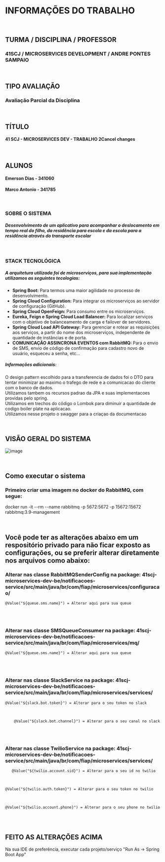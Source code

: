 # INFORMAÇÕES DO TRABALHO 
<br />

## TURMA / DISCIPLINA / PROFESSOR
### 41SCJ / MICROSERVICES DEVELOPMENT / ANDRE PONTES SAMPAIO
<br />

## TIPO AVALIAÇÃO
### Avaliação Parcial da Disciplina
<br />

## TÍTULO
#### 41 SCJ - MICROSERVICES DEV - TRABALHO 2Cancel changes
<br />

## ALUNOS 
#### Emerson Dias - 341060  
#### Marco Antonio - 341785
<br />

### SOBRE O SISTEMA 
##### Desenvolvimento de um aplicativo para acompanhar o deslocamento em tempo real do filho, da residência para escola e da escola para a residência através do transporte escolar
<br />

### STACK TECNOLÓGICA
##### A arquitetura utilizada foi de microserviços, para sua implementação utilizamos as seguintes tecologias:
<ul>
  <li><strong>Spring Boot:</strong> Para termos uma maior agilidade no processo de desenvolvimento.</li>
  <li><strong>Spring Cloud Configuration:</strong> Para integrar os microserviços ao servidor de configuração (GitHub).</li>
  <li><strong>Spring Cloud OpenFeign:</strong> Para consumo entre os microserviços.</li>
  <li><strong>Eureka, Feign e Spring Cloud Load Balancer:</strong> Para localizar serviços com o objetivo de balanceamento de carga e failover de servidores.</li>
  <li><strong>Spring Cloud Load API Gateway:</strong> Para gerenciar e rotear as requisições aos serviços, a partir do nome dos microserviços, independente de quantidade de instâncias e de porta.</li>
  <li><strong>COMUNICAÇÃO ASSINCRONA EVENTOS com RabbitMQ: </strong> Para o envio de SMS, envio de código de confirmação para cadastro novo de usuário, esqueceu a senha, etc...
</ul>

##### Informações adicionais:
O design pattern escolhido para a transferencia de dados foi o DTO para tentar minimizar ao maximo o trafego de rede e a comunicacao do cliente com o banco de dados.<br />
Utilizamos tambem os recursos padrao da JPA e suas implementacoes providas pelo spring.<br /> 
Utilizamos em trechos do código o Lombok para diminuir a quantidade de codigo boiler plate na aplicacao.<br /> 
Utilizamos nesse projeto o swagger para a criaçao da documentacao<br />

<br />

## VISÃO GERAL DO SISTEMA

![image](https://user-images.githubusercontent.com/29930488/148454224-73df71ea-d315-4024-9df6-a8ba7cb220f1.png)

<br />

## Como executar o sistema

### Primeiro criar uma imagem no docker do RabbitMQ, com segue:

docker run -it --rm --name rabbitmq -p 5672:5672 -p 15672:15672 rabbitmq:3.9-management

<br />

## Você pode ter as alterações abaixo em um respositório privado para não ficar exposto as configurações, ou se preferir alterar diretamente nos arquivos como abaixo:

### Alterar nas classe RabbitMQSenderConfig na package: 41scj-microservices-dev-be/notificacoes-service/src/main/java/br/com/fiap/microservices/configuracao/
        
	@Value("${queue.sms.name}") = Alterar aqui para sua queue
<br /><br />

### Alterar nas classe SMSQueueConsumer na package: 41scj-microservices-dev-be/notificacoes-service/src/main/java/br/com/fiap/microservices/mq/
        
	@Value("${queue.sms.name}") = Alterar aqui para sua queue
<br /><br />

### Alterar nas classe SlackService na package: 41scj-microservices-dev-be/notificacoes-service/src/main/java/br/com/fiap/microservices/services/
        
	@Value("${slack.bot.token}") = Alterar para o seu token no slack
<br />
   
        @Value("${slack.bot.channel}") = Alterar para o seu canal no slack
<br /><br />

### Alterar nas classe TwilioService na package: 41scj-microservices-dev-be/notificacoes-service/src/main/java/br/com/fiap/microservices/services/
       
       @Value("${twilio.account.sid}") = Alterar para o seu id no twilio
<br />
	
	@Value("${twilio.auth.token}") = Alterar para o seu token no twilio
<br />
	
	@Value("${twilio.account.phone}") = Alterar para o seu phone no twilio
<br />
<br />

## FEITO AS ALTERAÇÕES ACIMA
Na sua IDE de preferência, executar cada projeto/serviço "Run As -> Spring Boot App"



